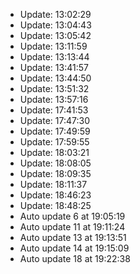 - Update: 13:02:29
- Update: 13:04:43
- Update: 13:05:42
- Update: 13:11:59
- Update: 13:13:44
- Update: 13:41:57
- Update: 13:44:50
- Update: 13:51:32
- Update: 13:57:16
- Update: 17:41:53
- Update: 17:47:30
- Update: 17:49:59
- Update: 17:59:55
- Update: 18:03:21
- Update: 18:08:05
- Update: 18:09:35
- Update: 18:11:37
- Update: 18:46:23
- Update: 18:48:25
- Auto update 6 at 19:05:19
- Auto update 11 at 19:11:24
- Auto update 13 at 19:13:51
- Auto update 14 at 19:15:09
- Auto update 18 at 19:22:38
